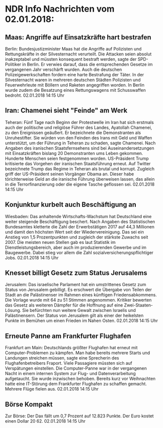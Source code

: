 # NDR Info Nachrichten vom 02.01.2018:


## Maas: Angriffe auf Einsatzkräfte hart bestrafen
Berlin: Bundesjustizminister Maas hat die Angriffe auf Polizisten und Rettungskräfte in der Silvesternacht verurteilt. Die Attacken seien absolut inakzeptabel und müssten konsequent bestraft werden, sagte der SPD-Politiker in Berlin. Er verwies darauf, dass die entsprechenden Gesetze im vergangenen Jahr verschärft wurden. Auch die deutschen Polizeigewerkschaften fordern eine harte Bestrafung der Täter. In der Silvesternacht waren in mehreren deutschen Städten Polizisten und Feuerwehrleute mit Böllern und Raketen angegriffen worden. In Berlin wurde zudem die Besatzung eines Rettungswagens mit Schusswaffen bedroht. 02.01.2018 14:15 Uhr 

## Iran: Chamenei sieht "Feinde" am Werk
Teheran: Fünf Tage nach Beginn der Protestwelle im Iran hat sich erstmals auch der politische und religiöse Führer des Landes, Ayatollah Chamenei, zu den Ereignissen geäußert. Er bezeichnete die Demonstranten als Unruhestifter. Sie würden von den Feinden des Irans mit Geld und Waffen unterstützt, um der Führung in Teheran zu schaden, sagte Chamenei. Nach Angaben des iranischen Staatsfernsehens sind bei Auseinandersetzungen mit Einsatzkräften bislang 20 Demonstranten ums Leben gekommen. Hunderte Menschen seien festgenommen worden. US-Präsident Trump kritisierte das Vorgehen der iranischen Staatsführung erneut. Auf Twitter bezeichnete Trump das Regime in Teheran als brutal und korrupt. Zugleich griff der US-Präsident seinen Vorgänger Obama an. Dieser habe törichterweise Geld an die iranische Führung überweisen lassen, das allein in die Terrorfinanzierung oder die eigene Tasche geflossen sei. 02.01.2018 14:15 Uhr 

## Konjunktur kurbelt auch Beschäftigung an
Wiesbaden: Das anhaltende Wirtschafts-Wachstum hat Deutschland eine weiter steigende Beschäftigung beschert. Nach Angaben des Statistischen Bundesamtes kletterte die Zahl der Erwerbstätigen 2017 auf 44,3 Millionen und damit den höchsten Wert seit der Wiedervereinigung. Das sei ein Anstieg von 1,5 Prozentpunkten und zugleich der stärkste Zuwachs seit 2007. Die meisten neuen Stellen gab es laut Statistik im Dienstleistungsbereich, aber auch im produzierenden Gewerbe und im Baugewerbe. Dabei stieg vor allem die Zahl sozialversicherungspflichtiger Jobs. 02.01.2018 14:15 Uhr 

## Knesset billigt Gesetz zum Status Jerusalems
Jerusalem: Das israelische Parlament hat ein umstrittenes Gesetz zum Status von Jerusalem gebilligt. Es erschwert die Übergabe von Teilen der Stadt an die Palästinenser im Rahmen eines künftigen Friedensabkommens. Die Vorlage wurde mit 64 zu 51 Stimmen angenommen. Kritiker bewerten das Gesetz als weiteren Dämpfer für die Hoffnung auf eine Zwei-Staaten-Lösung. Sie befürchten nun weitere Gewalt zwischen Israelis und Palästinensern. Der Status von Jerusalem gilt als einer der heikelsten Punkte im Bemühen um einen Frieden im Nahen Osten. 02.01.2018 14:15 Uhr 

## Erneute Panne am Frankfurter Flughafen
Frankfurt am Main: Deutschlands größter Flughafen hat erneut mit Computer-Problemen zu kämpfen. Man habe bereits mehrere Starts und Landungen streichen müssen, sagte eine Sprecherin des Flughafenbetreibers Fraport. Viele Passagiere müssten sich auf Verspätungen einstellen. Die Computer-Panne war in der vergangenen Nacht in einem internen System zur Flug- und Datenverarbeitung aufgetaucht. Sie wurde inzwischen behoben. Bereits kurz vor Weihnachten hatte eine IT-Störung dem Frankfurter Flughafen zu schaffen gemacht. Mehrere Flüge fielen aus. 02.01.2018 14:15 Uhr 

## Börse Kompakt
Zur Börse: Der Dax fällt um 0,7 Prozent auf 12.823 Punkte. Der Euro kostet einen Dollar 20 62. 02.01.2018 14:15 Uhr 
